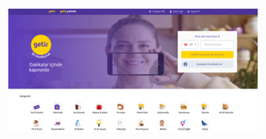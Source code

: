 ![](https://github.com/kutlukarakoc/getir.com-clone-with-react-tailwindcss/blob/main/getir-clone.png) 
